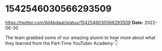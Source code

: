 # 1542546030566293509
https://twitter.com/AliAbdaal/status/1542546030566293509
**Date:** 2022-06-30

The team grabbed some of our amazing alumni to hear more about what they learned from the Part-Time YouTuber Academy 👇
